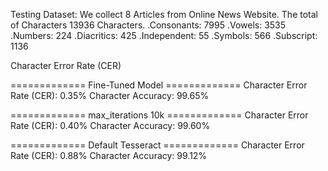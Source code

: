 Testing Dataset:
We collect 8 Articles from Online News Website. The total of Characters 13936 Characters.
    .Consonants:    7995
    .Vowels:        3535
    .Numbers:       224
    .Diacritics:    425
    .Independent:   55
    .Symbols:       566
    .Subscript:     1136

Character Error Rate (CER)

============= Fine-Tuned Model =============
Character Error Rate (CER): 0.35%
Character Accuracy:         99.65%

============= max_iterations 10k =============
Character Error Rate (CER): 0.40%
Character Accuracy:         99.60%

============= Default Tesseract =============
Character Error Rate (CER): 0.88%
Character Accuracy:         99.12%